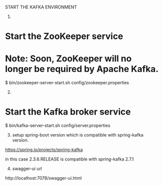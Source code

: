 START THE KAFKA ENVIRONMENT

1.
# Start the ZooKeeper service
# Note: Soon, ZooKeeper will no longer be required by Apache Kafka.
$ bin/zookeeper-server-start.sh config/zookeeper.properties


2. 
# Start the Kafka broker service
$ bin/kafka-server-start.sh config/server.properties


3. setup spring-boot version which is compatible with spring-kafka version.

https://spring.io/projects/spring-kafka

in this case 2.3.6.RELEASE is compatible with spring-kafka 2.7.1


4. swagger-ui url 

http://localhost:7078/swagger-ui.html
